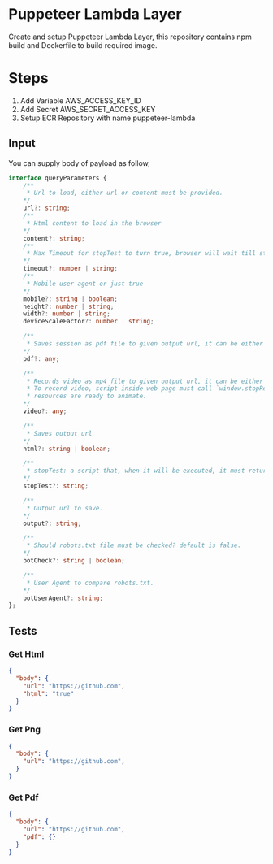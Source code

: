 # Puppeteer Lambda Layer
Create and setup Puppeteer Lambda Layer, this repository contains npm build and Dockerfile to build required image.

# Steps

1. Add Variable AWS_ACCESS_KEY_ID
2. Add Secret AWS_SECRET_ACCESS_KEY
3. Setup ECR Repository with name puppeteer-lambda

## Input

You can supply body of payload as follow,

```typescript
interface queryParameters {
    /**
     * Url to load, either url or content must be provided.
    */
    url?: string;
    /**
     * Html content to load in the browser
    */
    content?: string;
    /**
     * Max Timeout for stopTest to turn true, browser will wait till stopTest turns true till given timeout.
    */
    timeout?: number | string;
    /**
     * Mobile user agent or just true
    */
    mobile?: string | boolean;
    height?: number | string;
    width?: number | string;
    deviceScaleFactor?: number | string;

    /**
     * Saves session as pdf file to given output url, it can be either true or further pdf options for puppeteer.
    */
    pdf?: any;

    /**
     * Records video as mp4 file to given output url, it can be either true or further video options for puppeteer-screen-recorder.
     * To record video, script inside web page must call `window.stopRecording` to stop the video, please use stopTest to wait till
     * resources are ready to animate.
    */
    video?: any;

    /**
     * Saves output url
    */
    html?: string | boolean;

    /**
     * stopTest: a script that, when it will be executed, it must return true to indicate the page is ready
    */
    stopTest?: string;

    /**
     * Output url to save.
    */
    output?: string;

    /**
     * Should robots.txt file must be checked? default is false.
    */
    botCheck?: string | boolean;

    /**
     * User Agent to compare robots.txt.
    */
    botUserAgent?: string;
};
```

## Tests

### Get Html

```json
{
  "body": {
    "url": "https://github.com",
    "html": "true"
  }
}
```

### Get Png
```json
{
  "body": {
    "url": "https://github.com",
  }
}
```

### Get Pdf
```json
{
  "body": {
    "url": "https://github.com",
    "pdf": {}
  }
}
```